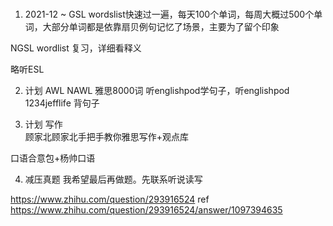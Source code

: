 # 

1. 2021-12 ~
GSL wordslist快速过一遍，每天100个单词，每周大概过500个单词，大部分单词都是依靠扇贝例句记忆了场景，主要为了留个印象

NGSL wordlist 复习，详细看释义

略听ESL

2. 计划
AWL NAWL 雅思8000词
听englishpod学句子，听englishpod 1234jefflife 背句子

3. 计划
写作  
顾家北顾家北手把手教你雅思写作+观点库

口语合意包+杨帅口语

4. 减压真题 我希望最后再做题。先联系听说读写





https://www.zhihu.com/question/293916524
ref
https://www.zhihu.com/question/293916524/answer/1097394635